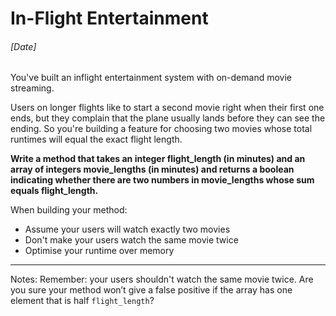 # In-Flight Entertainment
###### [Date]

You've built an inflight entertainment system with on-demand movie streaming.

Users on longer flights like to start a second movie right when their first one ends, but they complain that the plane usually lands before they can see the ending. So you're building a feature for choosing two movies whose total runtimes will equal the exact flight length.

**Write a method that takes an integer flight_length (in minutes) and an array of integers movie_lengths (in minutes) and returns a boolean indicating whether there are two numbers in movie_lengths whose sum equals flight_length.**

When building your method:
* Assume your users will watch exactly two movies
* Don't make your users watch the same movie twice
* Optimise your runtime over memory

---

Notes:
Remember: your users shouldn't watch the same movie twice. Are you sure your method won’t give a false positive if the array has one element that is half `flight_length`?
